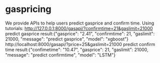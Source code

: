 # gaspricing
We provide APIs to help users predict gasprice and confirm time.
Using tutorials:
http://127.0.0.1:8000/gasapi/?confirmtime=21&gaslimit=21000   predict gasprice 
result:{"gasprice": "2.41", "confirmtime": 21, "gaslimit": 21000, "message": "predict gasprice", "model": "xgboost"}
http://localhost:8000/gasapi/?price=25&gaslimit=21000  predict confirm time
result:{"confimetime": "10.47", "gasprice": 21, "gaslimit": 21000, "message": "predict confirmtime", "model": "LSTM"}
